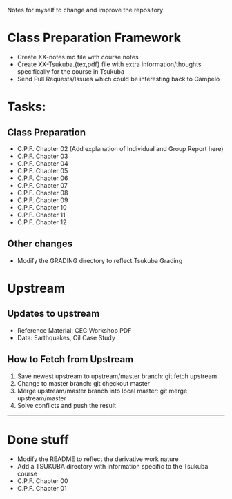 
Notes for myself to change and improve the repository

# Class Preparation Framework
- Create XX-notes.md file with course notes
- Create XX-Tsukuba.{tex,pdf} file with extra information/thoughts
  specifically for the course in Tsukuba
- Send Pull Requests/Issues which could be interesting back to Campelo

# Tasks:

## Class Preparation
- C.P.F. Chapter 02 (Add explanation of Individual and Group Report here)
- C.P.F. Chapter 03
- C.P.F. Chapter 04
- C.P.F. Chapter 05
- C.P.F. Chapter 06
- C.P.F. Chapter 07
- C.P.F. Chapter 08
- C.P.F. Chapter 09
- C.P.F. Chapter 10
- C.P.F. Chapter 11
- C.P.F. Chapter 12

## Other changes
- Modify the GRADING directory to reflect Tsukuba Grading


# Upstream
## Updates to upstream
-   Reference Material: CEC Workshop PDF
-   Data: Earthquakes, Oil Case Study

## How to Fetch from Upstream

1. Save newest upstream to upstream/master branch: git fetch upstream
2. Change to master branch: git checkout master
3. Merge upstream/master branch into local master: git merge upstream/master
4. Solve conflicts and push the result

*****

# Done stuff
- Modify the README to reflect the derivative work nature
- Add a TSUKUBA directory with information specific to the Tsukuba course
- C.P.F. Chapter 00
- C.P.F. Chapter 01

